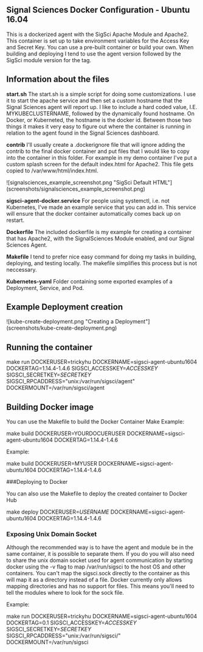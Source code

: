 ## Signal Sciences Docker Configuration - Ubuntu 16.04

This is a dockerized agent with the SigSci Apache Module and Apache2. This container is set up to take environment variables for the Access Key and Secret Key. You can use a pre-built container or build your own. When building and deploying I tend to use the agent version followed by the SigSci module version for the tag.

## Information about the files


**start.sh**
The start.sh is a simple script for doing some customizations. I use it to start the apache service and then set a custom hostname that the Signal Sciences agent will report up. I like to include a hard coded value, I.E. MYKUBECLUSTERNAME, followed by the dynamically found hostname. On Docker, or Kuberneted, the hostname is the docker id. Between those two things it makes it very easy to figure out where the container is running in relation to the agent found in the Signal Sciences dashboard.

**contrib**
I'll usually create a .dockerignore file that will ignore adding the contrib to the final docker container and put files that I would like to copy into the container in this folder. For example in my demo container I've put a custom splash screen for the default index.html for Apache2. This file gets copied to /var/www/html/index.html.

![signalsciences_example_screenshot.png "SigSci Default HTML"] (screenshots/signalsciences_example_screenshot.png)

**sigsci-agent-docker.service**
For people using systemctl, i.e. not Kubernetes, I've made an example service that you can add in. This service will ensure that the docker container automatically comes back up on restart.

**Dockerfile**
The included dockerfile is my example for creating a container that has Apache2, with the SignalSciences Module enabled, and our Signal Sciences Agent.

**Makefile**
I tend to prefer nice easy command for doing my tasks in building, deploying, and testing locally. The makefile simplifies this process but is not neccessary.

**Kubernetes-yaml**
Folder containing some exported examples of a Deployment, Service, and Pod.

## Example Deployment creation

![kube-create-deployment.png "Creating a Deployment"] (screenshots/kube-create-deployment.png)

## Running the container

make run DOCKERUSER=trickyhu DOCKERNAME=sigsci-agent-ubuntu1604 DOCKERTAG=1.14.4-1.4.6 SIGSCI_ACCESSKEY=*ACCESSKEY* SIGSCI_SECRETKEY=*SECRETKEY* SIGSCI_RPCADDRESS="unix:/var/run/sigsci/agent" DOCKERMOUNT=/var/run/sigsci/agent

## Building Docker image

You can use the Makefile to build the Docker Container
Make Example:

make build DOCKERUSER=YOURDOCUERUSER DOCKERNAME=sigsci-agent-ubuntu1604 DOCKERTAG=1.14.4-1.4.6

Example:

make build  DOCKERUSER=MYUSER DOCKERNAME=sigsci-agent-ubuntu1604 DOCKERTAG=1.14.4-1.4.6 

###Deploying to Docker

You can also use the Makefile to deploy the created container to Docker Hub

make deploy DOCKERUSER=*USERNAME* DOCKERNAME=sigsci-agent-ubuntu1604 DOCKERTAG=1.14.4-1.4.6

### Exposing Unix Domain Socket

Although the recommended way is to have the agent and module be in the same container, it is possible to separate them. If you do you will also need to share the unix domain socket used for agent communication by starting docker using the -v flag to map /var/run/sigsci to the host OS and other containers. You can't map the sigsci.sock directly to the container as this will map it as a directory instead of a file. Docker currently only allows mapping directories and has no support for files. This means you'll need to tell the modules where to look for the sock file.

Example:

make run DOCKERUSER=trickyhu DOCKERNAME=sigsci-agent-ubuntu1604 DOCKERTAG=0.1 SIGSCI_ACCESSKEY=*ACCESSKEY* SIGSCI_SECRETKEY=*SECRETKEY* SIGSCI_RPCADDRESS="unix:/var/run/sigsci/" DOCKERMOUNT=/var/run/sigsci
